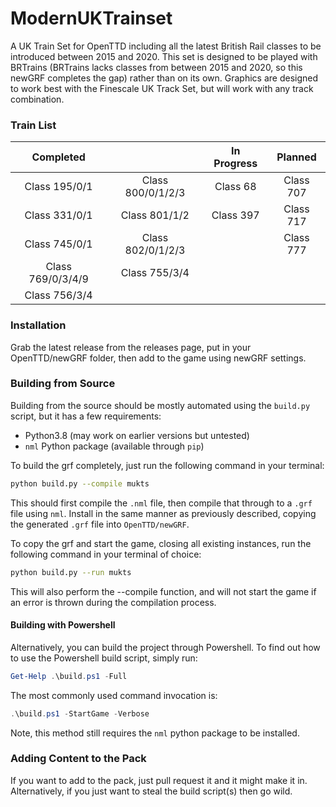 # ModernUKTrainset
A UK Train Set for OpenTTD including all the latest British Rail classes to be introduced between 2015 and 2020. This set is designed to be played with BRTrains (BRTrains lacks classes from between 2015 and 2020, so this newGRF completes the gap) rather than on its own. Graphics are designed to work best with the Finescale UK Track Set, but will work with any track combination.

### Train List
|     Completed     |                   |  In Progress  |  Planned  |
| :---------------: | :---------------: | :-----------: | :-------: |
|   Class 195/0/1   | Class 800/0/1/2/3 |   Class 68    | Class 707 |
|   Class 331/0/1   |   Class 801/1/2   |   Class 397   | Class 717 |
|   Class 745/0/1   | Class 802/0/1/2/3 | | Class 777 |
| Class 769/0/3/4/9 | Class 755/3/4| | |
| Class 756/3/4 | | |

### Installation
Grab the latest release from the releases page, put in your OpenTTD/newGRF folder, then add to the game using newGRF settings.

### Building from Source
Building from the source should be mostly automated using the `build.py` script, but it has a few requirements:
  - Python3.8 (may work on earlier versions but untested)
  - `nml` Python package (available through `pip`)
  
To build the grf completely, just run the following command in your terminal:
```bash
python build.py --compile mukts
```
This should first compile the `.nml` file, then compile that through to a `.grf` file using `nml`.  Install in the same manner
as previously described, copying the generated `.grf` file into `OpenTTD/newGRF`.

To copy the grf and start the game, closing all existing instances, run the following command in your terminal of choice:
```bash
python build.py --run mukts
```
This will also perform the --compile function, and will not start the game if an error is thrown during the compilation process.

#### Building with Powershell
Alternatively, you can build the project through Powershell.
To find out how to use the Powershell build script, simply run:
```powershell
Get-Help .\build.ps1 -Full
```
The most commonly used command invocation is:
```powershell
.\build.ps1 -StartGame -Verbose
```
Note, this method still requires the `nml` python package to be installed.

### Adding Content to the Pack
If you want to add to the pack, just pull request it and it might make it in.  
Alternatively, if you just want to steal the build script(s) then go wild.
